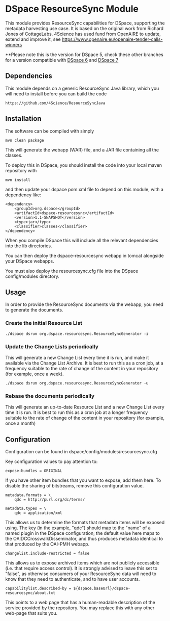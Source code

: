 # DSpace ResourceSync Module

This module provides ResourceSync capabilities for DSpace, supporting the metadata harvesting use case. It is based on the original work from Richard Jones of CottageLabs. 4Science has used fund from OpenAIRE to update, extend and improve it, see https://www.openaire.eu/openaire-tender-calls-winners

**Please note this is the version for DSpace 5, check these other branches for a version compatible with [DSpace 6](https://github.com/4Science/DSpaceResourceSync/tree/D4CRIS-506-D6) and [DSpace 7](https://github.com/4Science/DSpaceResourceSync/tree/D4CRIS-506-D7)

## Dependencies

This module depends on a generic ResourceSync Java library, which you will need to install before you can
build the code

    https://github.com/4Science/ResourceSyncJava

## Installation

The software can be compiled with simply

    mvn clean package

This will generate the webapp (WAR) file, and a JAR file containing all the classes.

To deploy this in DSpace, you should install the code into your local maven repository with

    mvn install

and then update your dspace pom.xml file to depend on this module, with a dependency like:

    <dependency>
        <groupId>org.dspace</groupId>
        <artifactId>dspace-resourcesync</artifactId>
        <version>1.1-SNAPSHOT</version>
        <type>jar</type>
        <classifier>classes</classifier>
    </dependency>

When you compile DSpace this will include all the relevant dependencies into the lib directories.

You can then deploy the dspace-resourcesync webapp in tomcat alongside your DSpace webapps.

You must also deploy the resourcesync.cfg file into the DSpace config/modules directory.

## Usage

In order to provide the ResourceSync documents via the webapp, you need to generate the documents.

### Create the initial Resource List

    ./dspace dsrun org.dspace.resourcesync.ResourceSyncGenerator -i

### Update the Change Lists periodically

This will generate a new Change List every time it is run, and make it available via the Change List Archive.  It is
best to run this as a cron job, at a frequency suitable to the rate of change of the content in your repository (for
example, once a week).

    ./dspace dsrun org.dspace.resourcesync.ResourceSyncGenerator -u

### Rebase the documents periodically

This will generate an up-to-date Resource List and a new Change List every time it is run.  It is best to run this as
a cron job at a longer frequency suitable to the rate of change of the content in your repository (for example, once
a month)

## Configuration

Configuration can be found in dspace/config/modules/resourcesync.cfg

Key configuration values to pay attention to:

    expose-bundles = ORIGINAL

If you have other item bundles that you want to expose, add them here.  To disable the sharing of bitstreams, remove
this configuration value.

    metadata.formats = \
        qdc = http://purl.org/dc/terms/

    metadata.types = \
        qdc = application/xml

This allows us to determine the formats that metadata items will be exposed using.  The key (in the example, "qdc")
should map to the "name" of a named plugin in the DSpace configuration; the default value here maps to the OAIDCCrosswalkDisseminator,
and thus produces metadata identical to that produced by the OAI-PMH webapp.

    changelist.include-restricted = false

This allows us to expose archived items which are not publicly accessible (i.e. that require access control).  It is
strongly advised to leave this set to "false", as otherwise consumers of your ResourceSync data will need to know that
they need to authenticate, and to have user accounts.

    capabilitylist.described-by = ${dspace.baseUrl}/dspace-resourcesync/about.txt

This points to a web page that has a human-readable description of the service provided by the repository.  You may
replace this with any other web-page that suits you.
